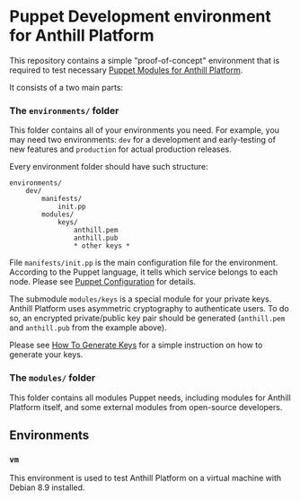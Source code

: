 # Puppet Development environment for Anthill Platform

This repository contains a simple "proof-of-concept" environment that is required to
test necessary <a href="https://github.com/anthill-platform/puppet-anthill">Puppet Modules for Anthill Platform</a>.

It consists of a two main parts:

### The `environments/` folder

This folder contains all of your environments you need. For example, you may need two environments: `dev` for a 
development and early-testing of new features and `production` for actual production releases.

Every environment folder should have such structure:

```
environments/
    dev/
        manifests/
            init.pp
        modules/
            keys/
                anthill.pem
                anthill.pub
                * other keys *
```

File `manifests/init.pp` is the main configuration file for the environment. According to the Puppet language,
it tells which service belongs to each node. Please see <a href="https://github.com/anthill-platform/anthill/blob/master/doc/Puppet.md">Puppet Configuration</a> for details.

The submodule `modules/keys` is a special module for your private keys. Anthill Platform uses asymmetric cryptography 
to authenticate users. To do so, an encrypted private/public key pair should be generated 
(`anthill.pem` and `anthill.pub` from the example above). 

Please see <a href="https://github.com/anthill-platform/anthill/blob/master/doc/Keys.md">How To Generate Keys</a> for a simple instruction on how to generate your keys.

### The `modules/` folder

This folder contains all modules Puppet needs, including modules for Anthill Platform itself, and some external modules
from open-source developers.

## Environments

### `vm`

This environment is used to test Anthill Platform on a virtual machine with Debian 8.9 installed.